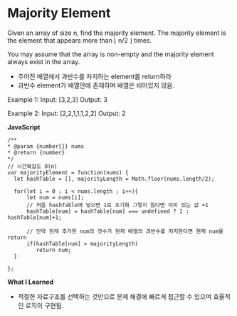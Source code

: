 # Majority Element

Given an array of size n, find the majority element. The majority element is the element that appears more than ⌊ n/2 ⌋ times.

You may assume that the array is non-empty and the majority element always exist in the array.

- 주어진 배열에서 과반수를 차지하는 element를 return하라
- 과반수 element가 배열안에 존재하며 배열은 비어있지 않음.

Example 1:
  Input: [3,2,3]
  Output: 3

Example 2:
  Input: [2,2,1,1,1,2,2]
  Output: 2


**JavaScript**

    /**
    * @param {number[]} nums
    * @return {number}
    */
    // 시간복잡도 O(n)
    var majorityElement = function(nums) {
      let hashTable = [], majorityLength = Math.floor(nums.length/2);

      for(let i = 0 ; i < nums.length ; i++){
          let num = nums[i];
          // 처음 hashTable에 넣으면 1로 초기화 그렇지 않다면 이미 있는 값 +1
          hashTable[num] = hashTable[num] === undefined ? 1 : hashTable[num]+1;

          // 만약 현재 추가한 num의 갯수가 현재 배열의 과반수를 차지한다면 현재 num을 return
          if(hashTable[num] > majorityLength)
             return num;
      }

    };

**What I Learned**
- 적절한 자료구조를 선택하는 것만으로 문제 해결에 빠르게 접근할 수 있으며 효율적인 로직이 구현됨.
